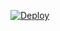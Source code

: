 
[![Deploy](https://www.herokucdn.com/deploy/button.svg)](https://heroku.com/deploy?template=https://github.com/Sew01RaviduManoj01KingAndQueen/test)
